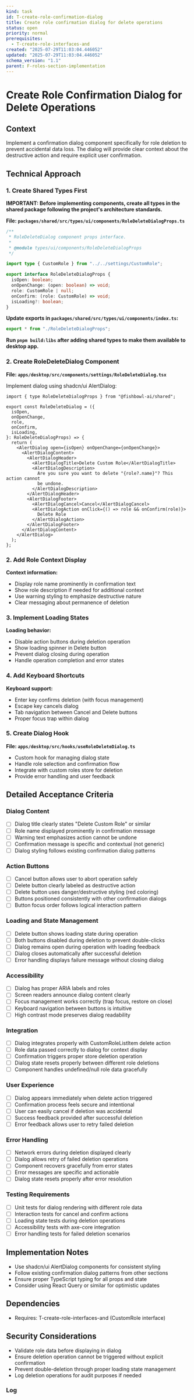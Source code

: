 ```yaml
---
kind: task
id: T-create-role-confirmation-dialog
title: Create role confirmation dialog for delete operations
status: open
priority: normal
prerequisites:
  - T-create-role-interfaces-and
created: "2025-07-29T11:03:04.446052"
updated: "2025-07-29T11:03:04.446052"
schema_version: "1.1"
parent: F-roles-section-implementation
---
```


# Create Role Confirmation Dialog for Delete Operations

## Context

Implement a confirmation dialog component specifically for role deletion to prevent accidental data loss. The dialog will provide clear context about the destructive action and require explicit user confirmation.

## Technical Approach

### 1. Create Shared Types First

**IMPORTANT: Before implementing components, create all types in the shared package following the project's architecture standards.**

**File: `packages/shared/src/types/ui/components/RoleDeleteDialogProps.ts`**

```typescript
/**
 * RoleDeleteDialog component props interface.
 *
 * @module types/ui/components/RoleDeleteDialogProps
 */

import type { CustomRole } from "../../settings/CustomRole";

export interface RoleDeleteDialogProps {
  isOpen: boolean;
  onOpenChange: (open: boolean) => void;
  role: CustomRole | null;
  onConfirm: (role: CustomRole) => void;
  isLoading?: boolean;
}
```

**Update exports in `packages/shared/src/types/ui/components/index.ts`:**

```typescript
export * from "./RoleDeleteDialogProps";
```

**Run `pnpm build:libs` after adding shared types to make them available to desktop app.**

### 2. Create RoleDeleteDialog Component

**File: `apps/desktop/src/components/settings/RoleDeleteDialog.tsx`**

Implement dialog using shadcn/ui AlertDialog:

```tsx
import { type RoleDeleteDialogProps } from "@fishbowl-ai/shared";

export const RoleDeleteDialog = ({
  isOpen,
  onOpenChange,
  role,
  onConfirm,
  isLoading,
}: RoleDeleteDialogProps) => {
  return (
    <AlertDialog open={isOpen} onOpenChange={onOpenChange}>
      <AlertDialogContent>
        <AlertDialogHeader>
          <AlertDialogTitle>Delete Custom Role</AlertDialogTitle>
          <AlertDialogDescription>
            Are you sure you want to delete "{role?.name}"? This action cannot
            be undone.
          </AlertDialogDescription>
        </AlertDialogHeader>
        <AlertDialogFooter>
          <AlertDialogCancel>Cancel</AlertDialogCancel>
          <AlertDialogAction onClick={() => role && onConfirm(role)}>
            Delete Role
          </AlertDialogAction>
        </AlertDialogFooter>
      </AlertDialogContent>
    </AlertDialog>
  );
};
```

### 2. Add Role Context Display

**Context information:**

- Display role name prominently in confirmation text
- Show role description if needed for additional context
- Use warning styling to emphasize destructive nature
- Clear messaging about permanence of deletion

### 3. Implement Loading States

**Loading behavior:**

- Disable action buttons during deletion operation
- Show loading spinner in Delete button
- Prevent dialog closing during operation
- Handle operation completion and error states

### 4. Add Keyboard Shortcuts

**Keyboard support:**

- Enter key confirms deletion (with focus management)
- Escape key cancels dialog
- Tab navigation between Cancel and Delete buttons
- Proper focus trap within dialog

### 5. Create Dialog Hook

**File: `apps/desktop/src/hooks/useRoleDeleteDialog.ts`**

- Custom hook for managing dialog state
- Handle role selection and confirmation flow
- Integrate with custom roles store for deletion
- Provide error handling and user feedback

## Detailed Acceptance Criteria

### Dialog Content

- [ ] Dialog title clearly states "Delete Custom Role" or similar
- [ ] Role name displayed prominently in confirmation message
- [ ] Warning text emphasizes action cannot be undone
- [ ] Confirmation message is specific and contextual (not generic)
- [ ] Dialog styling follows existing confirmation dialog patterns

### Action Buttons

- [ ] Cancel button allows user to abort operation safely
- [ ] Delete button clearly labeled as destructive action
- [ ] Delete button uses danger/destructive styling (red coloring)
- [ ] Buttons positioned consistently with other confirmation dialogs
- [ ] Button focus order follows logical interaction pattern

### Loading and State Management

- [ ] Delete button shows loading state during operation
- [ ] Both buttons disabled during deletion to prevent double-clicks
- [ ] Dialog remains open during operation with loading feedback
- [ ] Dialog closes automatically after successful deletion
- [ ] Error handling displays failure message without closing dialog

### Accessibility

- [ ] Dialog has proper ARIA labels and roles
- [ ] Screen readers announce dialog content clearly
- [ ] Focus management works correctly (trap focus, restore on close)
- [ ] Keyboard navigation between buttons is intuitive
- [ ] High contrast mode preserves dialog readability

### Integration

- [ ] Dialog integrates properly with CustomRoleListItem delete action
- [ ] Role data passed correctly to dialog for context display
- [ ] Confirmation triggers proper store deletion operation
- [ ] Dialog state resets properly between different role deletions
- [ ] Component handles undefined/null role data gracefully

### User Experience

- [ ] Dialog appears immediately when delete action triggered
- [ ] Confirmation process feels secure and intentional
- [ ] User can easily cancel if deletion was accidental
- [ ] Success feedback provided after successful deletion
- [ ] Error feedback allows user to retry failed deletion

### Error Handling

- [ ] Network errors during deletion displayed clearly
- [ ] Dialog allows retry of failed deletion operations
- [ ] Component recovers gracefully from error states
- [ ] Error messages are specific and actionable
- [ ] Dialog state resets properly after error resolution

### Testing Requirements

- [ ] Unit tests for dialog rendering with different role data
- [ ] Interaction tests for cancel and confirm actions
- [ ] Loading state tests during deletion operations
- [ ] Accessibility tests with axe-core integration
- [ ] Error handling tests for failed deletion scenarios

## Implementation Notes

- Use shadcn/ui AlertDialog components for consistent styling
- Follow existing confirmation dialog patterns from other sections
- Ensure proper TypeScript typing for all props and state
- Consider using React Query or similar for optimistic updates

## Dependencies

- Requires: T-create-role-interfaces-and (CustomRole interface)

## Security Considerations

- Validate role data before displaying in dialog
- Ensure deletion operation cannot be triggered without explicit confirmation
- Prevent double-deletion through proper loading state management
- Log deletion operations for audit purposes if needed

### Log
